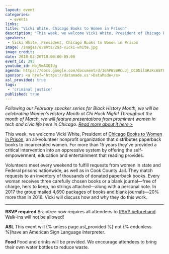 ```yaml
---
layout: event
categories: 
  - events
links:
title: "Vicki White, Chicago Books to Women in Prison"
description: "This week, we welcome Vicki White, President of Chicago Books to Women in Prison, an all-volunteer nonprofit organization that distributes paperback books to incarcerated women. For more than 15 years they’ve provided a critical intervention into an oppressive system by offering the self-empowerment, education and entertainment that reading provides."
speakers:
 - Vicki White, President, Chicago Books to Women in Prison
image: /images/events/293-vicki-white.jpg
image_credit: 
date: 2018-03-20T18:00:00-05:00
event_id: 293
youtube_id: Hoj9mAXQIUg
agenda: https://docs.google.com/document/d/16hPBSBRCuJj_DCDNilGRzKc68TUq2A6HB8zBZ_ilVuM/edit#
sponsor: <a href='https://datamade.us'>DataMade</a>
asl_provided: true
tags: 
 - 'criminal justice'
published: true
---
```


*Following our February speaker series for Black History Month, we will be celebrating Women’s History Month at Chi Hack Night! Throughout the month of March, we will feature presentations from prominent women in tech and civic life here in Chicago. [Read more about it here >](https://chihacknight.org/blog/2018/03/06/womens-history-month-speaker-series.html)*

This week, we welcome Vicki White, President of [Chicago Books to Women in Prison](https://chicagobwp.org/), an all-volunteer nonprofit organization that distributes paperback books to incarcerated women. For more than 15 years they've provided a critical intervention into an oppressive system by offering the self-empowerment, education and entertainment that reading provides.

Volunteers meet every weekend to fulfill requests from women in state and Federal prisons nationwide, as well as in Cook County Jail. They match requests to an inventory of thousands of donated paperback books. Every woman receives three carefully chosen books or a blank journal—free of charge, hers to keep, no strings attached—along with a personal note. In 2017 the group mailed 4,690 packages of books and blank journals—20% more than in 2016. Vicki will discuss how and why they do this work.

---

**RSVP required** Braintree now requires all attendees to [RSVP beforehand](https://www.eventbrite.com/e/chi-hack-night-registration-41703945624). Walk-ins will not be allowed!

**ASL** This event will {% unless page.asl_provided %} not {% endunless %}have an American Sign Language interpreter.

**Food** Food and drinks will be provided. We encourage attendees to bring their own water bottles to reduce waste.
